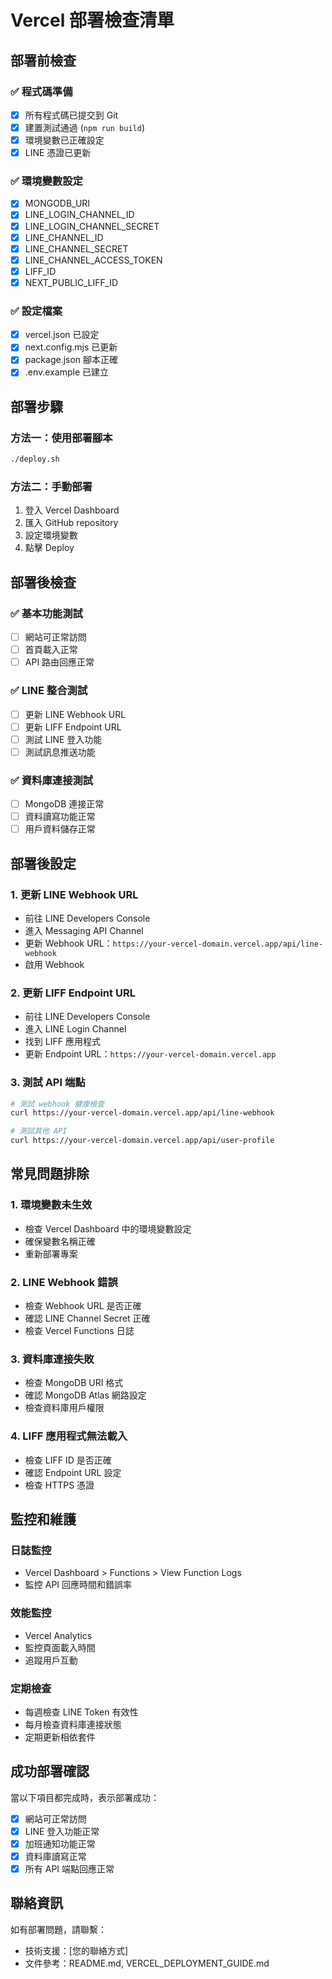 # Vercel 部署檢查清單

## 部署前檢查

### ✅ 程式碼準備
- [x] 所有程式碼已提交到 Git
- [x] 建置測試通過 (`npm run build`)
- [x] 環境變數已正確設定
- [x] LINE 憑證已更新

### ✅ 環境變數設定
- [x] MONGODB_URI
- [x] LINE_LOGIN_CHANNEL_ID
- [x] LINE_LOGIN_CHANNEL_SECRET  
- [x] LINE_CHANNEL_ID
- [x] LINE_CHANNEL_SECRET
- [x] LINE_CHANNEL_ACCESS_TOKEN
- [x] LIFF_ID
- [x] NEXT_PUBLIC_LIFF_ID

### ✅ 設定檔案
- [x] vercel.json 已設定
- [x] next.config.mjs 已更新
- [x] package.json 腳本正確
- [x] .env.example 已建立

## 部署步驟

### 方法一：使用部署腳本
```bash
./deploy.sh
```

### 方法二：手動部署
1. 登入 Vercel Dashboard
2. 匯入 GitHub repository
3. 設定環境變數
4. 點擊 Deploy

## 部署後檢查

### ✅ 基本功能測試
- [ ] 網站可正常訪問
- [ ] 首頁載入正常
- [ ] API 路由回應正常

### ✅ LINE 整合測試
- [ ] 更新 LINE Webhook URL
- [ ] 更新 LIFF Endpoint URL
- [ ] 測試 LINE 登入功能
- [ ] 測試訊息推送功能

### ✅ 資料庫連接測試
- [ ] MongoDB 連接正常
- [ ] 資料讀寫功能正常
- [ ] 用戶資料儲存正常

## 部署後設定

### 1. 更新 LINE Webhook URL
- 前往 LINE Developers Console
- 進入 Messaging API Channel
- 更新 Webhook URL：`https://your-vercel-domain.vercel.app/api/line-webhook`
- 啟用 Webhook

### 2. 更新 LIFF Endpoint URL
- 前往 LINE Developers Console
- 進入 LINE Login Channel
- 找到 LIFF 應用程式
- 更新 Endpoint URL：`https://your-vercel-domain.vercel.app`

### 3. 測試 API 端點
```bash
# 測試 webhook 健康檢查
curl https://your-vercel-domain.vercel.app/api/line-webhook

# 測試其他 API
curl https://your-vercel-domain.vercel.app/api/user-profile
```

## 常見問題排除

### 1. 環境變數未生效
- 檢查 Vercel Dashboard 中的環境變數設定
- 確保變數名稱正確
- 重新部署專案

### 2. LINE Webhook 錯誤
- 檢查 Webhook URL 是否正確
- 確認 LINE Channel Secret 正確
- 檢查 Vercel Functions 日誌

### 3. 資料庫連接失敗
- 檢查 MongoDB URI 格式
- 確認 MongoDB Atlas 網路設定
- 檢查資料庫用戶權限

### 4. LIFF 應用程式無法載入
- 檢查 LIFF ID 是否正確
- 確認 Endpoint URL 設定
- 檢查 HTTPS 憑證

## 監控和維護

### 日誌監控
- Vercel Dashboard > Functions > View Function Logs
- 監控 API 回應時間和錯誤率

### 效能監控
- Vercel Analytics
- 監控頁面載入時間
- 追蹤用戶互動

### 定期檢查
- 每週檢查 LINE Token 有效性
- 每月檢查資料庫連接狀態
- 定期更新相依套件

## 成功部署確認

當以下項目都完成時，表示部署成功：

- [x] 網站可正常訪問
- [x] LINE 登入功能正常
- [x] 加班通知功能正常
- [x] 資料庫讀寫正常
- [x] 所有 API 端點回應正常

## 聯絡資訊

如有部署問題，請聯繫：
- 技術支援：[您的聯絡方式]
- 文件參考：README.md, VERCEL_DEPLOYMENT_GUIDE.md
